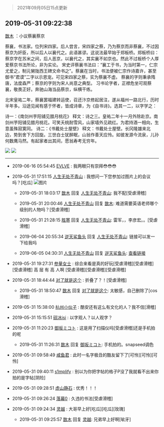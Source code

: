 > 2021年09月05日15点更新
<link rel="stylesheet" href="https://cdn.jsdelivr.net/gh/taotie6/sampleJSON@main/css/photo_show.css">


 ## 2019-05-31 09:22:38 

 [㪚木](https://www.coolapk.com/feed/11983241?shareKey=NzNkNTY2NTE0ZTAxNjEzMTc0YWU~) ：小议蔡襄蔡京

蔡襄，书法家。位列宋四家。后人尝言，宋四家之蔡，乃为蔡京而非蔡襄，不过因蔡京为奸臣，所以后人以襄代之。此语甚谬。这说法最早始于郑板桥。郑板桥曰：蔡京字在苏米之间，后人恶京，以襄代之，其实襄不如京也。然此不过板桥个人厚爱蔡京书法所论，非为实论。
宋史评蔡襄书法曰<!--break-->：“襄工于书，为当时第一，仁宗尤爱之，制元舅陇西王碑文命书之”。蔡襄在当时，书法便被仁宗作诗嘉许，甚至御书“君谟”二字以示恩宠。可见宋四家之蔡，实为蔡襄不虚。
蔡襄的字则秉承隋唐，法度森严；蔡京的字则为宋人尚意之典型。
习书论字者，正襟危坐可观蔡襄，敬畏正好。奔驰山海当品蔡京，纵横干练。

北宋皇祐二年，蔡襄罢福建转运使，召还汴京修起居注，遂从福州一路北行，历时半年多。沿途见闻有感于怀者，皆成诗章，为《自书诗》。选其一二，以字学之：

诗一：《南剑州芋阳铺见腊月桃花》
释文：诗之三。皇祐二年十一月外除赴京。南剑州芋阳铺见腊月桃花。可笑夭桃耐雪风，山家墙外见疏红。为君持酒一相向，生意虽殊寂寞同。
诗二：《书戴处士屋壁》
释文：书戴处士屋壁。长冈隆雄来北边，势到舍下方回旋。三世白士犹醉眠，山翁作善天应怜。如彼发源今流泉，儿孙何数鹰马然。有起家者出其间，愿翁寿考无穷年。 

<div class="album">
<img class="img-item" src="https://image.coolapk.com/feed/2019/0531/09/1081091_6379d79a_5757_16@2811x1600.jpeg" />
<img class="img-item" src="https://image.coolapk.com/feed/2019/0531/09/1081091_41922e18_5757_1602@1080x2160.jpeg" />
</div>

 ------- 

- 2019-06-16 05:54:45 [EVLVE](uid=624501) : 我两眼只有崇拜😳😳😳 

- 2019-05-31 17:51:15 [人生无处不青山](uid=597530) : 我想问一下您参加过图片上的会议吗？[吃瓜] ![图片](https://image.coolapk.com/feed/2019/0531/17/597530_f7ec766c_6274_6762@1080x2280.jpeg)

    - 2019-05-31 18:03:17 [㪚木](uid=1081091) 回复 [人生无处不青山](uid=597530): 我不配[受虐滑稽] 

    - 2019-05-31 20:00:46 [人生无处不青山](uid=597530) 回复 [㪚木](uid=1081091): 难道需要英语老师哪个级别的人物吗？[受虐滑稽] 

    - 2019-05-31 21:28:15 [胜寒](uid=621479) 回复 [人生无处不青山](uid=597530): 雷军，，李彦宏。。[受虐滑稽] 

    - 2019-06-04 20:55:34 [逆天鲨鱼头](uid=756299) 回复 [人生无处不青山](uid=597530): 链接可以发一下给我吗 

    - 2019-06-05 04:30:31 [人生无处不青山](uid=597530) 回复 [逆天鲨鱼头](uid=756299): <a class="feed-link-url" href="https://mp.weixin.qq.com/s/_urQv0SBfRVRwML9lhLUWw" title="https://mp.weixin.qq.com/s/_urQv0SBfRVRwML9lhLUWw" target="_blank" rel="nofollow">查看链接</a> 

- 2019-05-31 19:27:31 [参量女士](uid=2587808) : 综合来看是真的好玩[受虐滑稽][受虐滑稽][受虐滑稽]
高 层 有 高 人啊 [受虐滑稽][受虐滑稽][受虐滑稽] 

- 2019-05-31 18:44:44 [对了就是这个](uid=1451911) : 折叠了？！[受虐滑稽] 

    - 2019-05-31 18:50:47 [㪚木](uid=1081091) 回复 [对了就是这个](uid=1451911): 太敏感，自己删除了[cos滑稽] 

- 2019-05-31 15:38:00 [杭州小伙子](uid=1310231) : 酷安还有这么有文化的人？我不信[滑稽] 

- 2019-05-31 15:15:51 [砚冰isi](uid=2159667) : 以字观人？以人观字？ 

- 2019-05-31 11:20:23 [御坂ミコト](uid=626304) : 这是用了扫描仪吗[受虐滑稽]还是手机拍的呢 

    - 2019-05-31 11:26:31 [㪚木](uid=1081091) 回复 [御坂ミコト](uid=626304): 手机拍的。snapseed调色 

- 2019-05-31 09:58:49 [咸鱼君](uid=573545) : 此时一名字极丑的酷友留下了[可怜][可怜][可怜] 

- 2019-05-31 09:40:11 [s1mplify](uid=1732022) : 别以为你把字帖的格子P没了我就看不出来你拍的是字帖[阴险] 

- 2019-05-31 09:28:51 [虚山静石](uid=1512023) : 优秀！！！ 

- 2019-05-31 09:26:24 [落幕0](uid=1382501) : 久违的书法[受虐滑稽] 

- 2019-05-31 09:24:34 [灵越](uid=1324630) : 大哥早上好[吃瓜][吃瓜][玫瑰] 

    - 2019-05-31 09:25:57 [㪚木](uid=1081091) 回复 [灵越](uid=1324630): 兄弟早上好啊[呲牙] 

